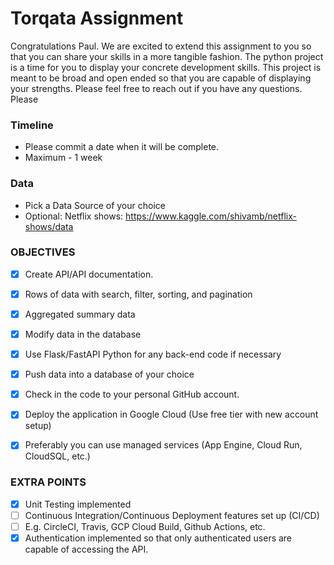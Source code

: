 # Torqata Assignment

Congratulations Paul. We are excited to extend this assignment to you so that you can share your
skills in a more tangible fashion. The python project is a time for you to display your concrete
development skills. This project is meant to be broad and open ended so that you are capable
of displaying your strengths. Please feel free to reach out if you have any questions. Please

### Timeline
- Please commit a date when it will be complete.
- Maximum - 1 week


### Data
- Pick a Data Source of your choice
- Optional: Netflix shows: https://www.kaggle.com/shivamb/netflix-shows/data


### OBJECTIVES
- [x] Create API/API documentation.
- [x] Rows of data with search, filter, sorting, and pagination
- [x] Aggregated summary data
- [x] Modify data in the database
- [x] Use Flask/FastAPI Python for any back-end code if necessary
- [x] Push data into a database of your choice
- [x] Check in the code to your personal GitHub account.
- [x] Deploy the application in Google Cloud (Use free tier with new account setup)
- [x] Preferably you can use managed services (App Engine, Cloud Run, CloudSQL, etc.)


### EXTRA POINTS
- [x] Unit Testing implemented
- [ ] Continuous Integration/Continuous Deployment features set up (CI/CD)
- [ ] E.g. CircleCI, Travis, GCP Cloud Build, Github Actions, etc.
- [x] Authentication implemented so that only authenticated users are capable of accessing
the API.

